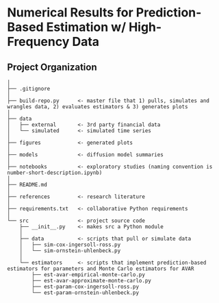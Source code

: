 Numerical Results for Prediction-Based Estimation w/ High-Frequency Data
========================================================================

Project Organization
--------------------

    │
    ├── .gitignore
    │
    ├── build-repo.py      <- master file that 1) pulls, simulates and wrangles data, 2) evaluates estimators & 3) generates plots
    │
    ├── data
    │   ├── external	   <- 3rd party financial data
    │   └── simulated	   <- simulated time series
    │
    ├── figures            <- generated plots
    │
    ├── models             <- diffusion model summaries
    │
    ├── notebooks          <- exploratory studies (naming convention is number-short-description.ipynb)
    │
	├── README.md
    │
    ├── references         <- research literature
    │
    ├── requirements.txt   <- collaborative Python requirements
    │
    └── src                <- project source code
        ├── __init__.py    <- makes src a Python module
        │
        ├── data           <- scripts that pull or simulate data
        │   ├── sim-cox-ingersoll-ross.py
        │   └── sim-ornstein-uhlenbeck.py
        │
        └── estimators     <- scripts that implement prediction-based estimators for parameters and Monte Carlo estimators for AVAR
            ├── est-avar-empirical-monte-carlo.py
            ├── est-avar-approximate-monte-carlo.py
            ├── est-param-cox-ingersoll-ross.py
            └── est-param-ornstein-uhlenbeck.py
